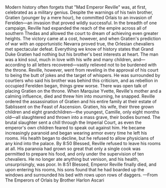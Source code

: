 Modern history often forgets that "Mad Emperor Reville" was, at first, celebrated as a military genius. Despite the warnings of his twin brother, Gratien (younger by a mere hour), he committed Orlais to an invasion of Ferelden—an invasion that proved wildly successful. In the breadth of one campaign, Reville had expanded the reach of the empire across all of southern Thedas and allowed the court to dream of achieving even greater heights. The victory came at a cost, however, and when Gratien's prediction of war with an opportunistic Nevarra proved true, the Orlesian chevaliers met spectacular defeat. Everything we know of history states that Grand Duke Gratien had nothing but his brother's best interests at heart. The man was a kind soul, much in love with his wife and many children, and—according to all letters recovered—vastly relieved not to be burdened with the throne.
Reville, however, went from reveling in the approval of his court to being the butt of jokes and the target of whispers. He was surrounded by courtiers who said his brother was behind this criticism, and as rebellion in occupied Ferelden began, things grew worse. There was open talk of placing Gratien on the throne. When Marquise Yvette, Reville's mother and a calming influence, died and threw him into mourning, he snapped. Reville ordered the assassination of Gratien and his entire family at their estate of Sablissent on the Feast of Ascension. Gratien, his wife, their three grown children and eight grandchildren—the youngest, Camille, only eight months old—all slaughtered and thrown into a mass grave, their bodies burned.
The brutal slaughter sent a chill through the Imperial Court, as even the emperor's own children feared to speak out against him. He became increasingly paranoid and began wearing armor every time he left his rooms. His health began to decline, but he refused to allow physicians of any kind into the palace. By 8:50 Blessed, Reville refused to leave his rooms at all. His paranoia had grown so great that only a single cook was permitted to prepare his food, and only under the supervision of ten chevaliers. He no longer ate anything but venison, and his health, unsurprisingly, was poor. In 8:51 Blessed, Emperor Reville finally died, and upon entering his rooms, his sons found that he had boarded up the windows and surrounded his bed with rows upon rows of daggers.
—From The Emperors of Orlais by Brother Harlon Ascari
